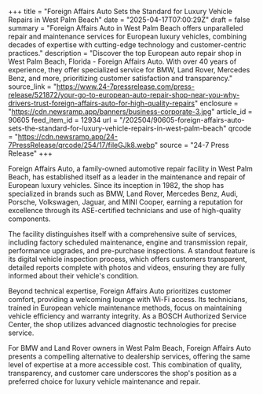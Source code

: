 +++
title = "Foreign Affairs Auto Sets the Standard for Luxury Vehicle Repairs in West Palm Beach"
date = "2025-04-17T07:00:29Z"
draft = false
summary = "Foreign Affairs Auto in West Palm Beach offers unparalleled repair and maintenance services for European luxury vehicles, combining decades of expertise with cutting-edge technology and customer-centric practices."
description = "Discover the top European auto repair shop in West Palm Beach, Florida - Foreign Affairs Auto. With over 40 years of experience, they offer specialized service for BMW, Land Rover, Mercedes Benz, and more, prioritizing customer satisfaction and transparency."
source_link = "https://www.24-7pressrelease.com/press-release/521872/your-go-to-european-auto-repair-shop-near-you-why-drivers-trust-foreign-affairs-auto-for-high-quality-repairs"
enclosure = "https://cdn.newsramp.app/banners/business-corporate-3.jpg"
article_id = 90605
feed_item_id = 12934
url = "/202504/90605-foreign-affairs-auto-sets-the-standard-for-luxury-vehicle-repairs-in-west-palm-beach"
qrcode = "https://cdn.newsramp.app/24-7PressRelease/qrcode/254/17/fileGJk8.webp"
source = "24-7 Press Release"
+++

<p>Foreign Affairs Auto, a family-owned automotive repair facility in West Palm Beach, has established itself as a leader in the maintenance and repair of European luxury vehicles. Since its inception in 1982, the shop has specialized in brands such as BMW, Land Rover, Mercedes Benz, Audi, Porsche, Volkswagen, Jaguar, and MINI Cooper, earning a reputation for excellence through its ASE-certified technicians and use of high-quality components.</p><p>The facility distinguishes itself with a comprehensive suite of services, including factory scheduled maintenance, engine and transmission repair, performance upgrades, and pre-purchase inspections. A standout feature is its digital vehicle inspection process, which offers customers transparent, detailed reports complete with photos and videos, ensuring they are fully informed about their vehicle's condition.</p><p>Beyond technical expertise, Foreign Affairs Auto prioritizes customer comfort, providing a welcoming lounge with Wi-Fi access. Its technicians, trained in European vehicle maintenance methods, focus on maintaining vehicle efficiency and warranty integrity. As a BOSCH Authorized Service Center, the shop utilizes advanced diagnostic technologies for precise service.</p><p>For BMW and Land Rover owners in West Palm Beach, Foreign Affairs Auto presents a compelling alternative to dealership services, offering the same level of expertise at a more accessible cost. This combination of quality, transparency, and customer care underscores the shop's position as a preferred choice for luxury vehicle maintenance and repair.</p>